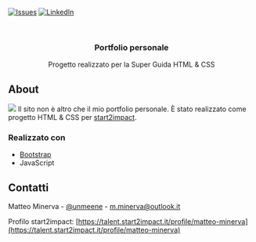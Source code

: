 <!-- PROJECT SHIELDS -->

[![Issues][issues-shield]](https://github.com/matteo-minerva/portfolio-v2/issues)
[![LinkedIn][linkedin-shield]](https://www.linkedin.com/in/m-minerva/)

<!-- PROJECT LOGO -->
<br />
<p align="center">
  <h3 align="center">Portfolio personale</h3>

  <p align="center">
    Progetto realizzato per la Super Guida HTML & CSS
  </p>
</p>

<!-- RIGUARDO IL PROGETTO -->

## About

<a href="matteo-minerva.github.io"><img src="https://i.imgur.com/dNekNJ5.png"/></a>
Il sito non è altro che il mio portfolio personale. È stato realizzato come progetto HTML & CSS per <a href="https://start2impact.it/">start2impact</a>.

### Realizzato con

- [Bootstrap](https://getbootstrap.com/)
- JavaScript

<!-- CONTATTI -->

## Contatti

Matteo Minerva - [@unmeene](https://twitter.com/unmeene) - m.minerva@outlook.it

Profilo start2impact: [https://talent.start2impact.it/profile/matteo-minerva](https://talent.start2impact.it/profile/matteo-minerva)

<!-- MARKDOWN LINKS & IMAGES -->
<!-- https://www.markdownguide.org/basic-syntax/#reference-style-links -->

[issues-shield]: https://img.shields.io/github/issues/matteo-minerva/air-quality-checker/repo.svg?style=for-the-badge
[issues-url]: https://github.com/matteo-minerva/repo/issues
[linkedin-shield]: https://img.shields.io/badge/-LinkedIn-black.svg?style=for-the-badge&logo=linkedin&colorB=555
[linkedin-url]: https://linkedin.com/in/matteo-minerva
